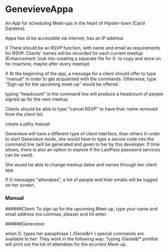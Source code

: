 # GenevieveAppa
An App for scheduling Meet-ups in the heart of Hipster-town (Carol Gardens).

Appa has ot be accessible via internet, has an IP address

X	There should be an RSVP function, with name and email as requirements for RSVP. Clients' names will be recorded for each current meetup (Enhancement: look into creating a separate file for G. to copy and store on he rmachine, maybe after every meetup)

X	At the beginning of the app, a message for a client should offer to type "manual" in order to get acquainted with the commands. Otherwise, type "Sign-up for the upcoming meet-up" would be offered.
	
typing "headcount" in the command line will produce a headcount of people signed up for the next meetup.
	
Clients should be able to type "cancel RSVP" to have thair name removed from the client list.

create a pithy manual


Genevieve will have a different type of client interface, than others
In order to start Genevieve mode, she would have to type a secure code into the command line (will be generated and given to her by this developer. If time allows, there is also an option to explore if the LastPass password services can be used).
	
She would be able to change meetup dates and names through her client app.

If G messages "attendees", a list of people and their emails will be logged on her screen.



### Manual

######Client:
To sign up for the upcoming Meet-up, type your name and email address (no commas, please) and hit enter. 

######Genevieve:

when G. types her passphrase ( /Genie&!* ) special commands are available to her: They work in the following way:
Typing /Genie&!* printlist
will print out the list of attendees for the ecurrent Meet-up.







